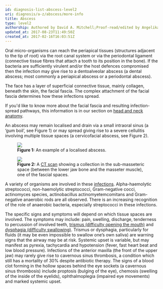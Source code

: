 ```yaml
---
id: diagnosis-list-abscess-level2
uri: diagnosis/a-z/abscess/more-info
title: Abscess
type: level2
authorship: Authored by David A. Mitchell;Proof-read/edited by Angelika Sebald
updated_at: 2017-08-23T11:49:50Z
created_at: 2017-02-16T16:03:51Z
---
```


<p>Oral micro-organisms can reach the periapical tissues (structures
    adjacent to the tip of root) via the root canal system or
    via the periodontal ligament (connective tissue fibres that
    attach a tooth to its position in the bone). If the bacteria
    are sufficiently virulent and/or the host defences compromised
    then the infection may give rise to a dentoalveolar abscess
    (a dental abscess; most commonly a periapical abscess or
    a periodontal abscess).</p>
<p>The face has a layer of superficial connective tissue, mainly
    collagen, beneath the skin, the facial fascia. The complex
    attachment of the facial fascia determines how these infections
    spread.</p>
<aside>
    <p>If you'd like to know more about the facial fascia and
        resulting infection-spread pathways, this information
        is in our section on <a href="/diagnosis/anatomy">head and neck anatomy</a>.</p>
</aside>
<p>An abscess may remain localised and drain via a small intraoral
    sinus (a ‘gum boil’, see Figure 1) or may spread giving rise
    to a severe cellulitis involving multiple tissue spaces (a
    cervicofacial abscess, see Figure 2).</p>
<figure><img src="/diagnosis/a-z/abscess/more-info/figure2.jpg">
    <figcaption><strong>Figure 1:</strong> An example of a localised abscess.</figcaption>
</figure>
<figure><img src="/diagnosis/a-z/abscess/more-info/figure3.jpg">
    <figcaption><strong>Figure 2:</strong> A <a href="/diagnosis/tests/ct-scans">CT scan</a>        showing a collection in the sub-masseteric space (between
        the lower jaw bone and the masseter muscle), one of the
        fascial spaces.</figcaption>
</figure>
<p>A variety of organisms are involved in these <a href="/diagnosis/a-z/infection">infections</a>.
    Alpha-haemolytic streptococci, non-haemolytic streptococci,
    Gram-negative cocci, actinomyces species, actinobacillus
    actinomyetemcomitans and Gram-negative anaerobic rods are
    all observed. There is an increasing recognition of the role
    of anaerobic bacteria, especially streptococci in these infections.</p>
<p>The specific signs and symptoms will depend on which tissue spaces
    are involved. The symptoms may include: pain, swelling, discharge,
    tenderness to percussion of involved teeth, <a href="/diagnosis/a-z/trismus">trismus (difficulty opening the mouth)</a>    and <a href="/diagnosis/a-z/dysphagia">dysphagia (difficulty swallowing)</a>.
    Trismus or dysphagia, particularly for fluids (it may be
    even impossible to swallow one’s own saliva) are warning
    signs that the airway may be at risk. Systemic upset is variable,
    but may manifest as pyrexia, tachycardia and hypotension
    (fever, fast heart beat and low blood pressure). Infections
    of the anterior maxilla (the front of the upper jaw) may
    rarely give rise to cavernous sinus thrombosis, a condition
    which still has a mortality of 30% despite antibiotic therapy.
    The signs of a blood clot forming in the hollow spaces behind
    the eye sockets (a cavernous sinus thrombosis) include proptosis
    (bulging of the eye), chemosis (swelling of the inside of
    the eyelids), ophthalmoplegia (impaired eye movements) and
    marked systemic upset.</p>
